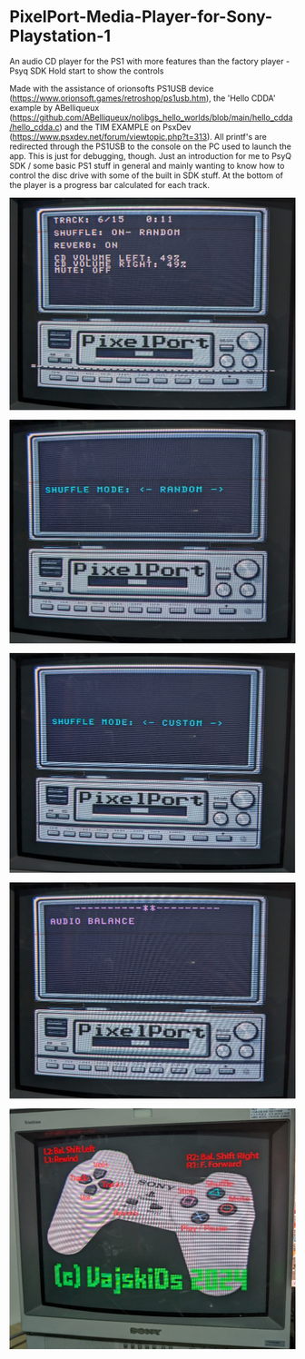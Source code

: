 # PixelPort-Media-Player-for-Sony-Playstation-1
An audio CD player for the PS1 with more features than the factory player - Psyq SDK
Hold start to show the controls

Made with the assistance of orionsofts PS1USB device (https://www.orionsoft.games/retroshop/ps1usb.htm), the 'Hello CDDA' example by ABelliqueux (https://github.com/ABelliqueux/nolibgs_hello_worlds/blob/main/hello_cdda/hello_cdda.c) and the TIM EXAMPLE on PsxDev (https://www.psxdev.net/forum/viewtopic.php?t=313).
All printf's are redirected through the PS1USB to the console on the PC used to launch the app. This is just for debugging, though. Just an introduction for me to PsyQ SDK / some basic PS1 stuff in general and mainly wanting to know how to control the disc drive with some of the built in SDK stuff. At the bottom of the player is a progress bar calculated for each track.


<p align="center">
  <img src="/images/display.png" alt="V2 Board">
</p>

<p align="center">
  <img src="/images/shufflemode1.png" alt="V2 Board">
</p>

<p align="center">
  <img src="/images/shufflemode2.png" alt="V2 Board">
</p>

<p align="center">
  <img src="/images/balance.png" alt="V2 Board">
</p>

<p align="center">
  <img src="/images/startButton.png" alt="V2 Board">
</p>
